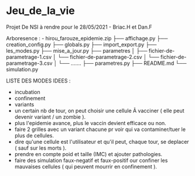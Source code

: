 # Jeu_de_la_vie

Projet De NSI à  rendre pour le 28/05/2021 - Briac.H et Dan.F

Arboresence :
    - hirou_farouze_epidemie.zip
        ├── affichage.py
        ├── creation_config.py
        ├── globals.py
        ├── import_export.py
        ├── les_modes.py
        ├── mise_a_jour.py
        ├── parametres
        │   ├── fichier-de-parametrage-1.csv
        │   └── fichier-de-parametrage-2.csv
        │   └── fichier-de-parametrage-3.csv
        │   └── .......
        ├── parametres.py
        ├── README.md
        └── simulation.py










LISTE DES MODES IDEES :
- incubation
- confinement
- variants
- un certain nb de tour, on peut choisir une cellule Ã  vacciner ( elle peut devenir variant / un zombie ).
- plus l'epidemie avance, plus le vaccin devient efficace ou non.
- faire 2 grilles avec un variant chacune pr voir qui va contaminer/tuer le plus de cellules.
- dire qu'une cellule est l'utilisateur et qu'il peut, chaque tour, se deplacer ( sauf sur les morts ).
- prendre en compte poid et taille (IMC) et ajouter pathologies. 
- faire des simulation faux-negatif et faux-positif our confiner les mauvaises cellules ( qui peuvent mourrir en confinement ).
